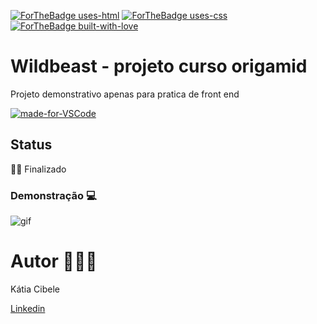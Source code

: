 [![ForTheBadge uses-html](http://ForTheBadge.com/images/badges/uses-html.svg)](http://ForTheBadge.com)
[![ForTheBadge uses-css](http://ForTheBadge.com/images/badges/uses-css.svg)](http://ForTheBadge.com)
[![ForTheBadge built-with-love](http://ForTheBadge.com/images/badges/built-with-love.svg)](https://GitHub.com/Naereen/)


# Wildbeast - projeto curso origamid
Projeto demonstrativo apenas para pratica de front end

[![made-for-VSCode](https://img.shields.io/badge/Made%20for-VSCode-1f425f.svg)](https://code.visualstudio.com/)

<!--te-->

## Status

👍🏻 Finalizado


###  Demonstração 💻

![gif](https://github.com/katiacih/wildbeast/blob/main/res/wildbeast.gif)


#  Autor 👩🏻‍💻

Kátia Cibele  


[Linkedin](https://www.linkedin.com/in/k%C3%A1tia-cibele-33a2a971/)

